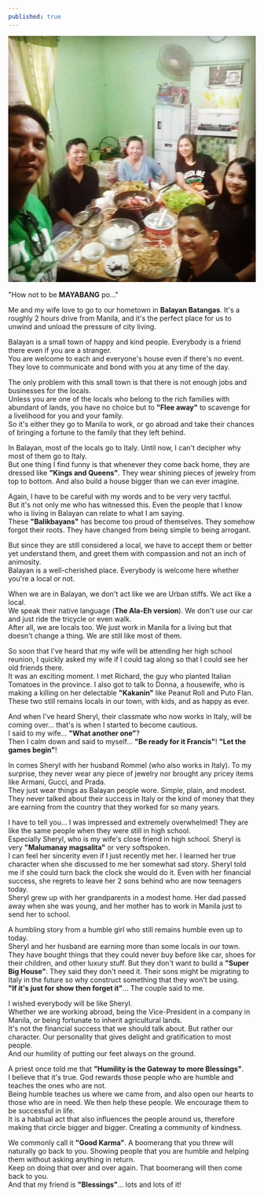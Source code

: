 ```yaml
---
published: true
---
```

![Classmate](/images/Humility.jpg)

"How not to be **MAYABANG** po..."

Me and my wife love to go to our hometown in **Balayan Batangas**. It's a roughly 2 hours drive from Manila, and it's the perfect place for us to unwind and unload the pressure of city living.

Balayan is a small town of happy and kind people. Everybody is a friend there even if you are a stranger.   
You are welcome to each and everyone's house even if there's no event. They love to communicate and bond with you at any time of the day. 

The only problem with this small town is that there is not enough jobs and businesses for the locals.   
Unless you are one of the locals who belong to the rich families with abundant of lands, you have no choice but to **"Flee away"** to scavenge for a livelihood for you and your family.   
So it's either they go to Manila to work, or go abroad and take their chances of bringing a fortune to the family that they left behind. 

In Balayan, most of the locals go to Italy. Until now, I can't decipher why most of them go to Italy.   
But one thing I find funny is that whenever they come back home, they are dressed like **"Kings and Queens"**. 
They wear shining pieces of jewelry from top to bottom. And also build a house bigger than we can ever imagine.

Again, I have to be careful with my words and to be very very tactful.   
But it's not only me who has witnessed this. Even the people that I know who is living in Balayan can relate to what I am saying.   
These **"Balikbayans"** has become too proud of themselves. They somehow forgot their roots. They have changed from being simple to being arrogant.

But since they are still considered a local, we have to accept them or better yet understand them, and greet them with compassion and not an inch of animosity.   
Balayan is a well-cherished place. Everybody is welcome here whether you're a local or not.

When we are in Balayan, we don't act like we are Urban stiffs. 
We act like a local.   
We speak their native language (**The Ala-Eh version**). 
We don't use our car and just ride the tricycle or even walk.   
After all, we are locals too. We just work in Manila for a living but that doesn't change a thing. We are still like most of them.

So soon that I've heard that my wife will be attending her high school reunion, I quickly asked my wife if I could tag along so that I could see her old friends there.   
It was an exciting moment. I met Richard, the guy who planted Italian Tomatoes in the province. 
I also got to talk to Donna, a housewife, who is making a killing on her delectable **"Kakanin"** like Peanut Roll and Puto Flan.   
These two still remains locals in our town, with kids, and as happy as ever.

And when I've heard Sheryl, their classmate who now works in Italy, will be coming over... that's is when I started to become cautious.   
I said to my wife... **"What another one"**?   
Then I calm down and said to myself... **"Be ready for it Francis"**! **"Let the games begin"**!

In comes Sheryl with her husband Rommel (who also works in Italy). 
To my surprise, they never wear any piece of jewelry nor brought any pricey items like Armani, Gucci, and Prada.   
They just wear things as Balayan people wore. Simple, plain, and modest. 
They never talked about their success in Italy or the kind of money that they are earning from the country that they worked for so many years.

I have to tell you... I was impressed and extremely overwhelmed! 
They are like the same people when they were still in high school.   
Especially Sheryl, who is my wife's close friend in high school. Sheryl is very **"Malumanay magsalita"** or very softspoken.   
I can feel her sincerity even if I just recently met her. I learned her true character when she discussed to me her somewhat sad story.
Sheryl told me if she could turn back the clock she would do it. 
Even with her financial success, she regrets to leave her 2 sons behind who are now teenagers today.  
Sheryl grew up with her grandparents in a modest home. Her dad passed away when she was young, and her mother has to work in Manila just to send her to school.

A humbling story from a humble girl who still remains humble even up to today.   
Sheryl and her husband are earning more than some locals in our town. They have bought things that they could never buy before like car, shoes for their children, and other luxury stuff. 
But they don't want to build a **"Super Big House"**. 
They said they don't need it. Their sons might be migrating to Italy in the future so why construct something that they won't be using.   
**"If it's just for show then forget it"**... The couple said to me.

I wished everybody will be like Sheryl.   
Whether we are working abroad, being the Vice-President in a company in Manila, or being fortunate to inherit agricultural lands.   
It's not the financial success that we should talk about. But rather our character. Our personality that gives delight and gratification to most people.   
And our humility of putting our feet always on the ground.

A priest once told me that **"Humility is the Gateway to more Blessings"**.   
I believe that it's true. God rewards those people who are humble and teaches the ones who are not.   
Being humble teaches us where we came from, and also open our hearts to those who are in need. 
We then help these people. We encourage them to be successful in life.   
It is a habitual act that also influences the people around us, therefore making that circle bigger and bigger. Creating a community of kindness.

We commonly call it **"Good Karma"**. A boomerang that you threw will naturally go back to you. Showing people that you are humble and helping them without asking anything in return.   
Keep on doing that over and over again. That boomerang will then come back to you.   
And that my friend is **"Blessings"**... lots and lots of it!



 

